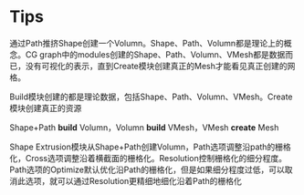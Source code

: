 # Tips

通过Path推挤Shape创建一个Volumn。Shape、Path、Volumn都是理论上的概念。CG graph中的modules创建的Shape、Path、Volumn、VMesh都是数据而已，没有可视化的表示，直到Create模块创建真正的Mesh才能看见真正创建的网格。

Build模块创建的都是理论数据，包括Shape、Path、Volumn、VMesh。Create模块创建真正的资源

Shape+Path **build** Volumn，Volumn **build** VMesh，VMesh **create** Mesh

Shape Extrusion模块从Shape+Path创建Volumn，Path选项调整沿path的栅格化，Cross选项调整沿着横截面的栅格化。Resolution控制栅格化的细分程度。Path选项的Optimize默认优化沿Path的栅格化，但是如果细分程度过低，可以取消此选项，就可以通过Resolution更精细地细化沿着Path的栅格化
